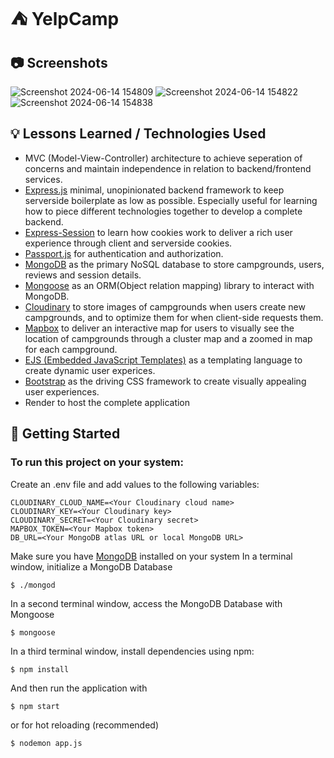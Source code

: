 # ⛺ YelpCamp

## 📷 Screenshots
![Screenshot 2024-06-14 154809](https://github.com/SrivastavaArjit/yelpCamp/assets/82926673/88fa265d-2b0d-45fa-be90-0fc3c3503b70)
![Screenshot 2024-06-14 154822](https://github.com/SrivastavaArjit/yelpCamp/assets/82926673/453ba1f7-7b40-4deb-8395-8ea8f17c09f4)
![Screenshot 2024-06-14 154838](https://github.com/SrivastavaArjit/yelpCamp/assets/82926673/0109de33-8798-4578-88cb-9b996888aa2a)

## 💡 Lessons Learned / Technologies Used

- MVC (Model-View-Controller) architecture to achieve seperation of concerns and maintain independence in relation to backend/frontend services.
- [Express.js](https://github.com/expressjs/express) minimal, unopinionated backend framework to keep serverside boilerplate as low as possible. Especially useful for learning how to piece different technologies together to develop a complete backend.
- [Express-Session](https://github.com/expressjs/session) to learn how cookies work to deliver a rich user experience through client and serverside cookies.
- [Passport.js](https://github.com/jaredhanson/passport) for authentication and authorization.
- [MongoDB](https://github.com/mongodb/mongo) as the primary NoSQL database to store campgrounds, users, reviews and session details.
- [Mongoose](https://github.com/Automattic/mongoose) as an ORM(Object relation mapping) library to interact with MongoDB.
- [Cloudinary](https://github.com/cloudinary/cloudinary_npm) to store images of campgrounds when users create new campgrounds, and to optimize them for when client-side requests them.
- [Mapbox](https://github.com/mapbox/mapbox-gl-js) to deliver an interactive map for users to visually see the location of campgrounds through a cluster map and a zoomed in map for each campground.
- [EJS (Embedded JavaScript Templates)](https://github.com/mde/ejs) as a templating language to create dynamic user experices.
- [Bootstrap](https://github.com/twbs/bootstrap) as the driving CSS framework to create visually appealing user experiences.
- Render to host the complete application

## 🚀 Getting Started

### To run this project on your system:

Create an .env file and add values to the following variables:

```
CLOUDINARY_CLOUD_NAME=<Your Cloudinary cloud name>
CLOUDINARY_KEY=<Your Cloudinary key>
CLOUDINARY_SECRET=<Your Cloudinary secret>
MAPBOX_TOKEN=<Your Mapbox token>
DB_URL=<Your MongoDB atlas URL or local MongoDB URL>
```

Make sure you have [MongoDB](https://docs.mongodb.com/manual/installation/) installed on your system
In a terminal window, initialize a MongoDB Database

```
$ ./mongod
```

In a second terminal window, access the MongoDB Database with Mongoose

```
$ mongoose
```

In a third terminal window, install dependencies using npm:

```
$ npm install
```

And then run the application with

```
$ npm start
```

or for hot reloading (recommended)

```
$ nodemon app.js
```
